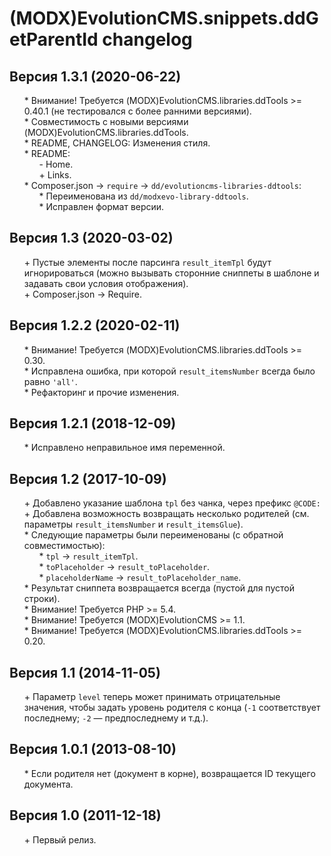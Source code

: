 # (MODX)EvolutionCMS.snippets.ddGetParentId changelog


## Версия 1.3.1 (2020-06-22)
* \* Внимание! Требуется (MODX)EvolutionCMS.libraries.ddTools >= 0.40.1 (не тестировался с более ранними версиями).
* \* Совместимость с новыми версиями (MODX)EvolutionCMS.libraries.ddTools.
* \* README, CHANGELOG: Изменения стиля.
* \* README:
	* \- Home.
	* \+ Links.
* \* Composer.json → `require` → `dd/evolutioncms-libraries-ddtools`:
	* \* Переименована из `dd/modxevo-library-ddtools`.
	* \* Исправлен формат версии.


## Версия 1.3 (2020-03-02)
* \+ Пустые элементы после парсинга `result_itemTpl` будут игнорироваться (можно вызывать сторонние сниппеты в шаблоне и задавать свои условия отображения).
* \+ Composer.json → Require.


## Версия 1.2.2 (2020-02-11)
* \* Внимание! Требуется (MODX)EvolutionCMS.libraries.ddTools >= 0.30.
* \* Исправлена ошибка, при которой `result_itemsNumber` всегда было равно `'all'`.
* \* Рефакторинг и прочие изменения.


## Версия 1.2.1 (2018-12-09)
* \* Исправлено неправильное имя переменной.


## Версия 1.2 (2017-10-09)
* \+ Добавлено указание шаблона `tpl` без чанка, через префикс `@CODE:`
* \+ Добавлена возможность возвращать несколько родителей (см. параметры `result_itemsNumber` и `result_itemsGlue`).
* \* Следующие параметры были переименованы (с обратной совместимостью):
	* \* `tpl` → `result_itemTpl`.
	* \* `toPlaceholder` → `result_toPlaceholder`.
	* \* `placeholderName` → `result_toPlaceholder_name`.
* \* Результат сниппета возвращается всегда (пустой для пустой строки).
* \* Внимание! Требуется PHP >= 5.4.
* \* Внимание! Требуется (MODX)EvolutionCMS >= 1.1.
* \* Внимание! Требуется (MODX)EvolutionCMS.libraries.ddTools >= 0.20.


## Версия 1.1 (2014-11-05)
* \+ Параметр `level` теперь может принимать отрицательные значения, чтобы задать уровень родителя с конца (`-1` соответствует последнему; `-2` — предпоследнему и т.д.).


## Версия 1.0.1 (2013-08-10)
* \* Если родителя нет (документ в корне), возвращается ID текущего документа.


## Версия 1.0 (2011-12-18)
* \+ Первый релиз.


<link rel="stylesheet" type="text/css" href="https://raw.githack.com/DivanDesign/CSS.ddMarkdown/master/style.min.css" />
<style>ul{list-style:none;}</style>